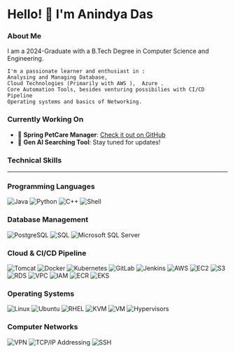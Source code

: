 **Hello! 👋 I'm Anindya Das**
=============================

### About Me
I am a 2024-Graduate with a B.Tech Degree in Computer Science and Engineering.
```
I'm a passionate learner and enthusiast in :
Analysing and Managing Database,
Cloud Technologies (Primarily with AWS ),  Azure .
Core Automation Tools, besides venturing possibilies with CI/CD Pipeline
Operating systems and basics of Networking.
```

### Currently Working On
- 🚀 **Spring PetCare Manager**: [Check it out on GitHub](https://github.com/anindyadas2001/PetCareManager)
- 🤖 **Gen AI Searching Tool**: Stay tuned for updates!

### Technical Skills
-------------

### Programming Languages
![Java](https://img.shields.io/badge/Java-007396?style=for-the-badge&logo=java&logoColor=white)
![Python](https://img.shields.io/badge/Python-3776AB?style=for-the-badge&logo=python&logoColor=white)
![C++](https://img.shields.io/badge/C++-00599C?style=for-the-badge&logo=c%2B%2B&logoColor=white)
![Shell](https://img.shields.io/badge/Shell-4EAA25?style=for-the-badge&logo=shell&logoColor=white)

### Database Management
![PostgreSQL](https://img.shields.io/badge/PostgreSQL-336791?style=for-the-badge&logo=postgresql&logoColor=white)
![SQL](https://img.shields.io/badge/SQL-4479A1?style=for-the-badge&logo=sql&logoColor=white)
![Microsoft SQL Server](https://img.shields.io/badge/Microsoft%20SQL%20Server-CC2927?style=for-the-badge&logo=microsoft-sql-server&logoColor=white)

### Cloud & CI/CD Pipeline
![Tomcat](https://img.shields.io/badge/Tomcat-F8DC75?style=for-the-badge&logo=apache-tomcat&logoColor=white)
![Docker](https://img.shields.io/badge/Docker-2496ED?style=for-the-badge&logo=docker&logoColor=white)
![Kubernetes](https://img.shields.io/badge/Kubernetes-326CE5?style=for-the-badge&logo=kubernetes&logoColor=white)
![GitLab](https://img.shields.io/badge/GitLab-FC6D26?style=for-the-badge&logo=gitlab&logoColor=white)
![Jenkins](https://img.shields.io/badge/Jenkins-D24939?style=for-the-badge&logo=jenkins&logoColor=white)
![AWS](https://img.shields.io/badge/AWS-232F3E?style=for-the-badge&logo=amazon-aws&logoColor=white)
![EC2](https://img.shields.io/badge/EC2-FF9900?style=for-the-badge&logo=amazon-ec2&logoColor=white)
![S3](https://img.shields.io/badge/S3-569A31?style=for-the-badge&logo=amazon-s3&logoColor=white)
![RDS](https://img.shields.io/badge/RDS-4F525F?style=for-the-badge&logo=amazon-rds&logoColor=white)
![VPC](https://img.shields.io/badge/VPC-FFC107?style=for-the-badge&logo=amazon-vpc&logoColor=white)
![IAM](https://img.shields.io/badge/IAM-0078D4?style=for-the-badge&logo=amazon-iam&logoColor=white)
![ECR](https://img.shields.io/badge/ECR-569A31?style=for-the-badge&logo=amazon-ecr&logoColor=white)
![EKS](https://img.shields.io/badge/EKS-232F3E?style=for-the-badge&logo=amazon-eks&logoColor=white)

### Operating Systems
![Linux](https://img.shields.io/badge/Linux-4EAA25?style=for-the-badge&logo=linux&logoColor=white)
![Ubuntu](https://img.shields.io/badge/Ubuntu-DD4814?style=for-the-badge&logo=ubuntu&logoColor=white)
![RHEL](https://img.shields.io/badge/RHEL-EE0000?style=for-the-badge&logo=red-hat&logoColor=white)
![KVM](https://img.shields.io/badge/KVM-0078D4?style=for-the-badge&logo=kvm&logoColor=white)
![VM](https://img.shields.io/badge/VM-808080?style=for-the-badge&logo=vmware&logoColor=white)
![Hypervisors](https://img.shields.io/badge/Hypervisors-808080?style=for-the-badge&logo=vmware&logoColor=white)

### Computer Networks
![VPN](https://img.shields.io/badge/VPN-0078D4?style=for-the-badge&logo=vpn&logoColor=white)
![TCP/IP Addressing](https://img.shields.io/badge/TCP/IP%20Addressing-808080?style=for-the-badge&logo=cisco&logoColor=white)
![SSH](https://img.shields.io/badge/SSH-808080?style=for-the-badge&logo=ssh&logoColor=white)
